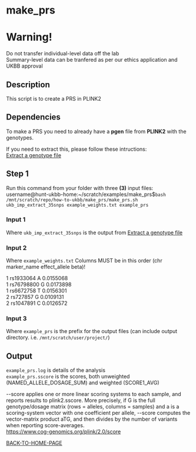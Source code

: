 # make_prs

# Warning!
Do not transfer individual-level data off the lab    
Summary-level data can be tranfered as per our ethics application and UKBB approval   

## Description
This script is to create a PRS in PLINK2 

## Dependencies
To make a PRS you need to already have a **pgen** file from **PLINK2** with the genotypes.       

If you need to extract this, please follow these intructions:        
[Extract a genotype file](https://github.com/hunt-genes/how-to-ukbb/blob/main/extract/extract.md)    

## Step 1
Run this command from your folder with three **(3)** input files:     
username@hunt-ukbb-home:~/scratch/examples/make_prs$`bash /mnt/scratch/repo/how-to-ukbb/make_prs/make_prs.sh ukb_imp_extract_35snps example_weights.txt example_prs`

### Input 1 
Where `ukb_imp_extract_35snps` is the output from [Extract a genotype file](https://github.com/hunt-genes/how-to-ukbb/blob/main/extract/extract.md)     

### Input 2 
Where `example_weights.txt` Columns MUST be in this order (chr marker_name effect_allele beta)!       

1	rs1933064	A	0.0155068    
1	rs76798800	G	0.0173898    
1	rs6672758	T	0.0156301    
2	rs727857	G	0.0109131    
2	rs1047891	C	0.0126572    

### Input 3 
Where `example_prs` is the prefix for the output files (can include output directory. i.e. `/mnt/scratch/user/project/`)        

## Output   
`example_prs.log` is details of the analysis    
`example_prs.sscore` is the scores, both unweighted (NAMED_ALLELE_DOSAGE_SUM) and weighted (SCORE1_AVG) 

--score applies one or more linear scoring systems to each sample, and reports results to plink2.sscore. More precisely, if G is the full genotype/dosage matrix (rows = alleles, columns = samples) and a is a scoring-system vector with one coefficient per allele, --score computes the vector-matrix product aTG, and then divides by the number of variants when reporting score-averages.    
https://www.cog-genomics.org/plink/2.0/score    

[BACK-TO-HOME-PAGE](https://github.com/hunt-genes/how-to-ukbb)
